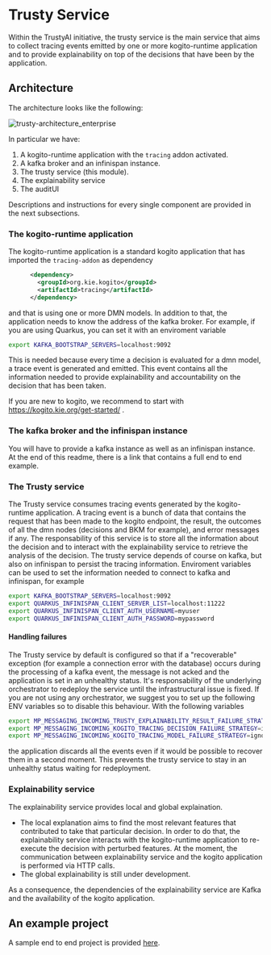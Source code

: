 # Trusty Service 

Within the TrustyAI initiative, the trusty service is the main service that aims to collect tracing events emitted by one or more kogito-runtime application and to provide explainability on top of the decisions that have been by the application. 

## Architecture 

The architecture looks like the following: 

![trusty-architecture_enterprise](https://user-images.githubusercontent.com/18282531/89585961-167c3700-d83f-11ea-8fdc-ab840442bb62.png)

In particular we have: 
1) A kogito-runtime application with the `tracing` addon activated.
2) A kafka broker and an infinispan instance.
3) The trusty service (this module).
4) The explainability service
5) The auditUI 

Descriptions and instructions for every single component are provided in the next subsections. 

### The kogito-runtime application 

The kogito-runtime application is a standard kogito application that has imported the `tracing-addon` as dependency 

```xml
      <dependency>
        <groupId>org.kie.kogito</groupId>
        <artifactId>tracing</artifactId>
      </dependency>
```

and that is using one or more DMN models. In addition to that, the application needs to know the address of the kafka broker. For example, if you are using Quarkus, you can 
set it with an enviroment variable
```bash
export KAFKA_BOOTSTRAP_SERVERS=localhost:9092
```
This is needed because every time a decision is evaluated for a dmn model, a trace event is generated and emitted. This event contains all the information needed to provide explainability and accountability on the decision that has been taken. 

If you are new to kogito, we recommend to start with https://kogito.kie.org/get-started/ . 

### The kafka broker and the infinispan instance

You will have to provide a kafka instance as well as an infinispan instance. At the end of this readme, there is a link that contains a full end to end example. 

### The Trusty service

The Trusty service consumes tracing events generated by the kogito-runtime application. A tracing event is a bunch of data that contains 
the request that has been made to the kogito endpoint, the result, the outcomes of all the dmn nodes (decisions and BKM for example), and error messages if any.
The responsability of this service is to store all the information about the decision and to interact with the explainability service to retrieve the analysis of the decision. 
The trusty service depends of course on kafka, but also on infinispan to persist the tracing information. 
Enviroment variables can be used to set the information needed to connect to kafka and infinispan, for example

```bash
export KAFKA_BOOTSTRAP_SERVERS=localhost:9092
export QUARKUS_INFINISPAN_CLIENT_SERVER_LIST=localhost:11222
export QUARKUS_INFINISPAN_CLIENT_AUTH_USERNAME=myuser
export QUARKUS_INFINISPAN_CLIENT_AUTH_PASSWORD=mypassword
```

#### Handling failures

The Trusty service by default is configured so that if a "recoverable" exception (for example a connection error with the database) occurs during the processing of a kafka event, the message is not acked and the application is set in an unhealthy status. It's responsability of the underlying orchestrator to redeploy the service until the infrastructural issue is fixed. 
If you are not using any orchestrator, we suggest you to set up the following ENV variables so to disable this behaviour. With the following variables
```bash
export MP_MESSAGING_INCOMING_TRUSTY_EXPLAINABILITY_RESULT_FAILURE_STRATEGY=ignore
export MP_MESSAGING_INCOMING_KOGITO_TRACING_DECISION_FAILURE_STRATEGY=ignore
export MP_MESSAGING_INCOMING_KOGITO_TRACING_MODEL_FAILURE_STRATEGY=ignore
```
the application discards all the events even if it would be possible to recover them in a second moment. This prevents the trusty service to stay in an unhealthy status waiting for redeployment.

### Explainability service

The explainability service provides local and global explaination. 
- The local explanation aims to find the most relevant features that contributed to take that particular decision. In order to do that, the explainability service interacts with the kogito-runtime application to re-execute the decision with perturbed features. At the moment, the communication between explainability service and the kogito application is performed via HTTP calls. 
- The global explainability is still under development. 

As a consequence, the dependencies of the explainability service are Kafka and the availability of the kogito application. 

## An example project

A sample end to end project is provided [here](https://github.com/kiegroup/kogito-examples/tree/master/dmn-tracing-quarkus).
